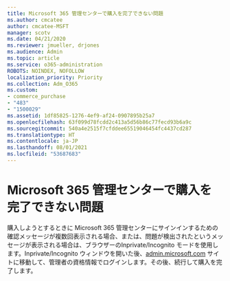 ```yaml
---
title: Microsoft 365 管理センターで購入を完了できない問題
ms.author: cmcatee
author: cmcatee-MSFT
manager: scotv
ms.date: 04/21/2020
ms.reviewer: jmueller, drjones
ms.audience: Admin
ms.topic: article
ms.service: o365-administration
ROBOTS: NOINDEX, NOFOLLOW
localization_priority: Priority
ms.collection: Adm_O365
ms.custom:
- commerce_purchase
- "483"
- "1500029"
ms.assetid: 1df85825-1276-4ef9-af24-0907895b25a7
ms.openlocfilehash: 63f099d78fcdd2c413a5d56b86c77fecd93b6a9c
ms.sourcegitcommit: 540a4e2515f7cfddee65519046454fc4437cd287
ms.translationtype: HT
ms.contentlocale: ja-JP
ms.lasthandoff: 08/01/2021
ms.locfileid: "53687683"
---
```

# <a name="trouble-completing-a-purchase-in-the-microsoft-365-admin-center"></a>Microsoft 365 管理センターで購入を完了できない問題

購入しようとするときに Microsoft 365 管理センターにサインインするための確認メッセージが複数回表示される場合、または、問題が検出されたというメッセージが表示される場合は、ブラウザーのInprivate/Incognito モードを使用します。Inprivate/Incognito ウィンドウを開いた後、[admin.microsoft.com](https://admin.microsoft.com) サイトに移動して、管理者の資格情報でログインします。その後、続行して購入を完了します。